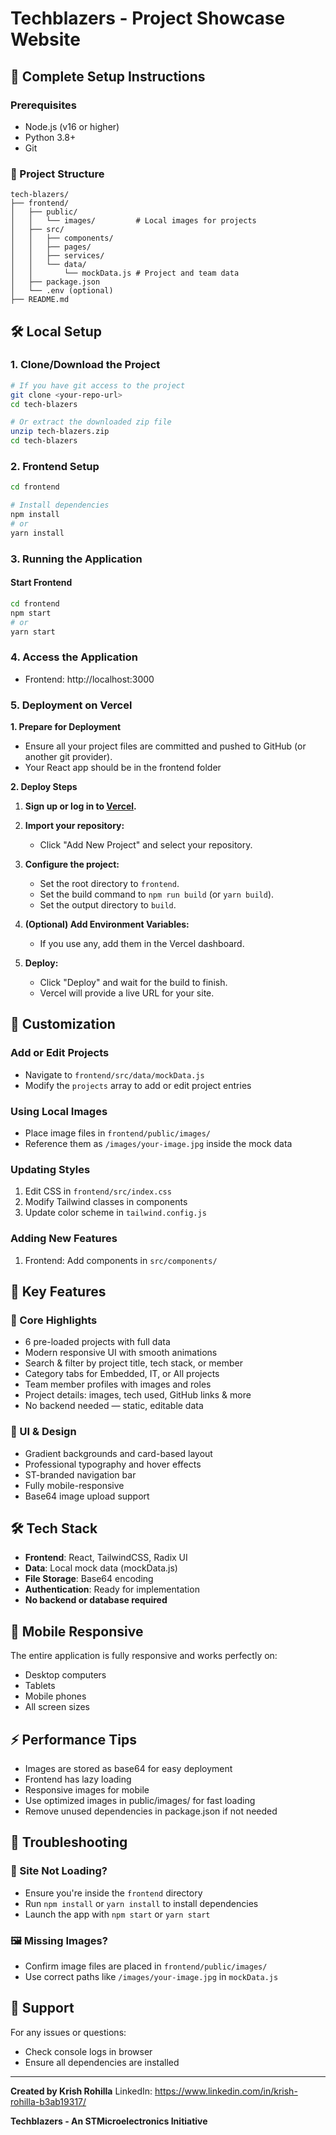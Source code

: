 # Techblazers - Project Showcase Website

## 🚀 Complete Setup Instructions

### Prerequisites
- Node.js (v16 or higher)
- Python 3.8+
- Git

### 📁 Project Structure
```
tech-blazers/
├── frontend/
│   ├── public/
│   │   └── images/         # Local images for projects
│   ├── src/
│   │   ├── components/
│   │   ├── pages/
│   │   ├── services/
│   │   └── data/
│   │       └── mockData.js # Project and team data
│   ├── package.json
│   └── .env (optional)
├── README.md

```

## 🛠️ Local Setup

### 1. Clone/Download the Project
```bash
# If you have git access to the project
git clone <your-repo-url>
cd tech-blazers

# Or extract the downloaded zip file
unzip tech-blazers.zip
cd tech-blazers
```

### 2. Frontend Setup
```bash
cd frontend

# Install dependencies
npm install
# or
yarn install
```

### 3. Running the Application

#### Start Frontend
```bash
cd frontend
npm start
# or
yarn start
```

### 4. Access the Application
- Frontend: http://localhost:3000

### 5. Deployment on Vercel
**1. Prepare for Deployment**
- Ensure all your project files are committed and pushed to GitHub (or another git provider).
- Your React app should be in the frontend folder

**2. Deploy Steps**

1. **Sign up or log in to [Vercel](https://vercel.com).**

2. **Import your repository:**
   - Click "Add New Project" and select your repository.

3. **Configure the project:**
   - Set the root directory to `frontend`.
   - Set the build command to `npm run build` (or `yarn build`).
   - Set the output directory to `build`.

4. **(Optional) Add Environment Variables:**
   - If you use any, add them in the Vercel dashboard.

5. **Deploy:**
   - Click "Deploy" and wait for the build to finish.
   - Vercel will provide a live URL for your site.

## 📸 Customization

###  Add or Edit Projects
- Navigate to `frontend/src/data/mockData.js`
- Modify the `projects` array to add or edit project entries

###  Using Local Images
- Place image files in `frontend/public/images/`
- Reference them as `/images/your-image.jpg` inside the mock data

### Updating Styles
1. Edit CSS in `frontend/src/index.css`
2. Modify Tailwind classes in components
3. Update color scheme in `tailwind.config.js`

### Adding New Features
1. Frontend: Add components in `src/components/`

## 🧩 Key Features

### 🚀 Core Highlights
- 6 pre-loaded projects with full data
- Modern responsive UI with smooth animations
- Search & filter by project title, tech stack, or member
- Category tabs for Embedded, IT, or All projects
- Team member profiles with images and roles
- Project details: images, tech used, GitHub links & more
- No backend needed — static, editable data

### 🎨 UI & Design
- Gradient backgrounds and card-based layout
- Professional typography and hover effects
- ST-branded navigation bar
- Fully mobile-responsive
- Base64 image upload support


## 🛠️ Tech Stack
- **Frontend**: React, TailwindCSS, Radix UI
- **Data**: Local mock data (mockData.js)
- **File Storage**: Base64 encoding
- **Authentication**: Ready for implementation
- **No backend or database required**

## 📱 Mobile Responsive
The entire application is fully responsive and works perfectly on:
- Desktop computers
- Tablets
- Mobile phones
- All screen sizes


## ⚡ Performance Tips
- Images are stored as base64 for easy deployment
- Frontend has lazy loading
- Responsive images for mobile
- Use optimized images in public/images/ for fast loading
- Remove unused dependencies in package.json if not needed

## 🐛 Troubleshooting

### 🚫 Site Not Loading?
- Ensure you're inside the `frontend` directory
- Run `npm install` or `yarn install` to install dependencies
- Launch the app with `npm start` or `yarn start`

### 🖼️ Missing Images?
- Confirm image files are placed in `frontend/public/images/`
- Use correct paths like `/images/your-image.jpg` in `mockData.js`


## 📧 Support
For any issues or questions:
- Check console logs in browser
- Ensure all dependencies are installed

---

**Created by Krish Rohilla**
LinkedIn: https://www.linkedin.com/in/krish-rohilla-b3ab19317/

**Techblazers - An STMicroelectronics Initiative**
